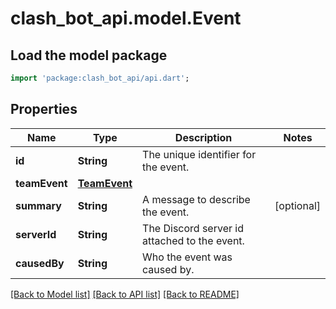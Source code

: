# clash_bot_api.model.Event

## Load the model package
```dart
import 'package:clash_bot_api/api.dart';
```

## Properties
Name | Type | Description | Notes
------------ | ------------- | ------------- | -------------
**id** | **String** | The unique identifier for the event. | 
**teamEvent** | [**TeamEvent**](TeamEvent.md) |  | 
**summary** | **String** | A message to describe the event. | [optional] 
**serverId** | **String** | The Discord server id attached to the event. | 
**causedBy** | **String** | Who the event was caused by. | 

[[Back to Model list]](../README.md#documentation-for-models) [[Back to API list]](../README.md#documentation-for-api-endpoints) [[Back to README]](../README.md)


